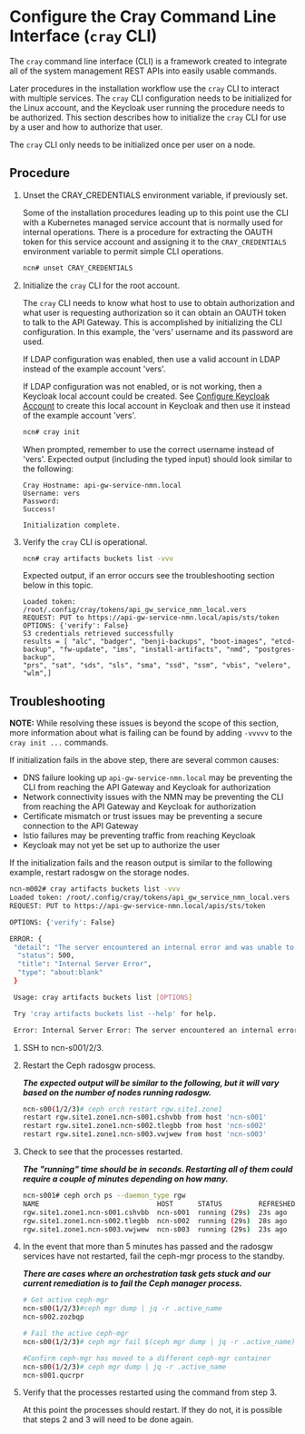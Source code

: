 # Configure the Cray Command Line Interface (`cray` CLI)

The `cray` command line interface (CLI) is a framework created to integrate all of the system management REST APIs into easily usable commands. 

Later procedures in the installation workflow use the `cray` CLI to interact with multiple services.
The `cray` CLI configuration needs to be initialized for the Linux account, and the Keycloak user running
the procedure needs to be authorized. This section describes how to initialize the `cray` CLI for use by
a user and how to authorize that user.

The `cray` CLI only needs to be initialized once per user on a node.

## Procedure

1. Unset the CRAY_CREDENTIALS environment variable, if previously set.

   Some of the installation procedures leading up to this point use the CLI with a Kubernetes managed service
   account that is normally used for internal operations. There is a procedure for extracting the OAUTH token for
   this service account and assigning it to the `CRAY_CREDENTIALS` environment variable to permit simple CLI operations.  

   ```bash
   ncn# unset CRAY_CREDENTIALS
   ```

1. Initialize the `cray` CLI for the root account.

   The `cray` CLI needs to know what host to use to obtain authorization and what user is requesting authorization
   so it can obtain an OAUTH token to talk to the API Gateway. This is accomplished by initializing the CLI
   configuration. In this example, the 'vers' username and its password are used. 

   If LDAP configuration was enabled, then use a valid account in LDAP instead of the example account 'vers'.

   If LDAP configuration was not enabled, or is not working, then a Keycloak local account could be created. 
   See [Configure Keycloak Account](CSM_product_management/Configure_Keycloak_Account.md) to create this local account in Keycloak 
   and then use it instead of the example account 'vers'.

   ```bash
   ncn# cray init
   ```

   When prompted, remember to use the correct username instead of 'vers'.
   Expected output (including the typed input) should look similar to the following:
   ```
   Cray Hostname: api-gw-service-nmn.local
   Username: vers
   Password:
   Success!

   Initialization complete.
   ```

1. Verify the `cray` CLI is operational.
    ```bash
    ncn# cray artifacts buckets list -vvv
    ```

    Expected output, if an error occurs see the troubleshooting section below in this topic. 
    ```
    Loaded token: /root/.config/cray/tokens/api_gw_service_nmn_local.vers
    REQUEST: PUT to https://api-gw-service-nmn.local/apis/sts/token
    OPTIONS: {'verify': False}
    S3 credentials retrieved successfully
    results = [ "alc", "badger", "benji-backups", "boot-images", "etcd-backup", "fw-update", "ims", "install-artifacts", "nmd", "postgres-backup",
    "prs", "sat", "sds", "sls", "sma", "ssd", "ssm", "vbis", "velero", "wlm",]
    ```

## Troubleshooting

**NOTE:**  While resolving these issues is beyond the scope of this section, more information about what is failing can be found by adding `-vvvvv` to the `cray init ...` commands.

   If initialization fails in the above step, there are several common causes:

   * DNS failure looking up `api-gw-service-nmn.local` may be preventing the CLI from reaching the API Gateway and Keycloak for authorization
   * Network connectivity issues with the NMN may be preventing the CLI from reaching the API Gateway and Keycloak for authorization
   * Certificate mismatch or trust issues may be preventing a secure connection to the API Gateway
   * Istio failures may be preventing traffic from reaching Keycloak
   * Keycloak may not yet be set up to authorize the user

   If the initialization fails and the reason output is similar to the following example, restart radosgw on the storage nodes.

   ```bash
   ncn-m002# cray artifacts buckets list -vvv
   Loaded token: /root/.config/cray/tokens/api_gw_service_nmn_local.vers
   REQUEST: PUT to https://api-gw-service-nmn.local/apis/sts/token

   OPTIONS: {'verify': False}

   ERROR: {
    "detail": "The server encountered an internal error and was unable to complete your request. Either the server is overloaded or there is an error in the application.",
     "status": 500,
     "title": "Internal Server Error",
     "type": "about:blank"
    }

    Usage: cray artifacts buckets list [OPTIONS]

    Try 'cray artifacts buckets list --help' for help.

    Error: Internal Server Error: The server encountered an internal error and was unable to complete your request. Either the server is overloaded or there is an error in the application.
   ```

   1.  SSH to ncn-s001/2/3.
   1.  Restart the Ceph radosgw process.
   
       ***The expected output will be similar to the following, but it will vary based on the number of nodes running radosgw.***

       ```bash
       ncn-s00(1/2/3)# ceph orch restart rgw.site1.zone1
       restart rgw.site1.zone1.ncn-s001.cshvbb from host 'ncn-s001'
       restart rgw.site1.zone1.ncn-s002.tlegbb from host 'ncn-s002'
       restart rgw.site1.zone1.ncn-s003.vwjwew from host 'ncn-s003'
       ```
   1.  Check to see that the processes restarted.

       ***The "running" time should be in seconds. Restarting all of them could require a couple of minutes depending on how many.***

       ```bash
       ncn-s001# ceph orch ps --daemon_type rgw
       NAME                             HOST      STATUS         REFRESHED  AGE  VERSION  IMAGE NAME                        IMAGE ID      CONTAINER ID
       rgw.site1.zone1.ncn-s001.cshvbb  ncn-s001  running (29s)  23s ago    9h   15.2.8   registry.local/ceph/ceph:v15.2.8  5553b0cb212c  2a712824adc1
       rgw.site1.zone1.ncn-s002.tlegbb  ncn-s002  running (29s)  28s ago    9h   15.2.8   registry.local/ceph/ceph:v15.2.8  5553b0cb212c  e423f22d06a5
       rgw.site1.zone1.ncn-s003.vwjwew  ncn-s003  running (29s)  23s ago    9h   15.2.8   registry.local/ceph/ceph:v15.2.8  5553b0cb212c  1e6ad6bc2c62
       ```
   1.  In the event that more than 5 minutes has passed and the radosgw services have not restarted, fail the ceph-mgr process to the standby.

       ***There are cases where an orchestration task gets stuck and our current remediation is to fail the Ceph manager process.***
       ```bash
       # Get active ceph-mgr
       ncn-s00(1/2/3)#ceph mgr dump | jq -r .active_name
       ncn-s002.zozbqp
       
       # Fail the active ceph-mgr
       ncn-s00(1/2/3)# ceph mgr fail $(ceph mgr dump | jq -r .active_name)
       
       #Confirm ceph-mgr has moved to a different ceph-mgr container
       ncn-s00(1/2/3)# ceph mgr dump | jq -r .active_name
       ncn-s001.qucrpr
       ```

   1.  Verify that the processes restarted using the command from step 3.
    
        At this point the processes should restart. If they do not, it is possible that steps 2 and 3 will need to be done again.  

